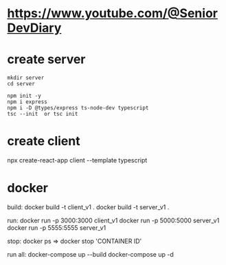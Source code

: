 # https://www.youtube.com/@SeniorDevDiary

# create server

```
mkdir server
cd server

npm init -y
npm i express
npm i -D @types/express ts-node-dev typescript
tsc --init  or tsc init
```

# create client

npx create-react-app client --template typescript

# docker

build:
docker build -t client_v1 .
docker build -t server_v1 .

run:
docker run -p 3000:3000 client_v1
docker run -p 5000:5000 server_v1
docker run -p 5555:5555 server_v1

stop:
docker ps
=> docker stop 'CONTAINER ID'

run all:
docker-compose up --build
docker-compose up -d
